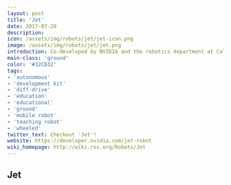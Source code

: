 ```yaml
---
layout: post
title: 'Jet'
date: 2017-07-20
description:
icon: /assets/img/robots/jet/jet-icon.png
image: /assets/img/robots/jet/jet.png
introduction: Co-developed by NVIDIA and the robotics department at California Polytechnic State University, ‘Jet’ is a smart, autonomous robot based on the NVIDIA Jetson embedded development platform utilizing Servocity Acotobotics components. Jet’s brain is built around the NVIDIA Tegra SoC and uses the same NVIDIA computing cores designed into supercomputers. This gives Jet compute-intensive computer vision, artificial intelligence (AI), and self-driving capabilities in a low-cost package.
main-class: 'ground'
color: '#32CD32'
tags:
- 'autonomous'
- 'development kit'
- 'diff-drive'
- 'education'
- 'educational'
- 'ground'
- 'mobile robot'
- 'teaching robot'
- 'wheeled'
twitter_text: Checkout 'Jet'!
website: https://developer.nvidia.com/jet-robot
wiki_homepage: http://wiki.ros.org/Robots/Jet
---
```


## Jet
